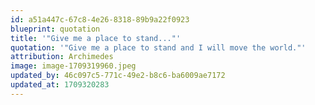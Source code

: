 ```yaml
---
id: a51a447c-67c8-4e26-8318-89b9a22f0923
blueprint: quotation
title: '"Give me a place to stand..."'
quotation: '"Give me a place to stand and I will move the world."'
attribution: Archimedes
image: image-1709319960.jpeg
updated_by: 46c097c5-771c-49e2-b8c6-ba6009ae7172
updated_at: 1709320283
---
```

